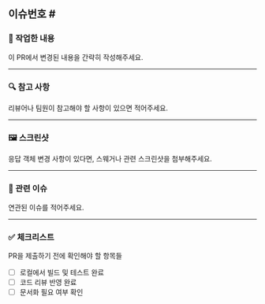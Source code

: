 ## 이슈번호 #<!-- 이슈 번호를 작성해주세요 ex) #21 -->

### 📌 작업한 내용  
이 PR에서 변경된 내용을 간략히 작성해주세요.

---


### 🔍 참고 사항  
리뷰어나 팀원이 참고해야 할 사항이 있으면 적어주세요.

---


### 🖼️ 스크린샷  
응답 객체 변경 사항이 있다면, 스웨거나 관련 스크린샷을 첨부해주세요. 

---

### 🔗 관련 이슈  
연관된 이슈를 적어주세요. 

---

### ✅ 체크리스트  
PR을 제출하기 전에 확인해야 할 항목들
- [ ] 로컬에서 빌드 및 테스트 완료  
- [ ] 코드 리뷰 반영 완료  
- [ ] 문서화 필요 여부 확인
